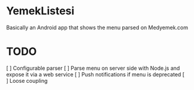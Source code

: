 YemekListesi
============

Basically an Android app that shows the menu parsed on Medyemek.com

TODO
====

[ ] Configurable parser
[ ] Parse menu on server side with Node.js and expose it via a web service
[ ] Push notifications if menu is deprecated
[ ] Loose coupling
